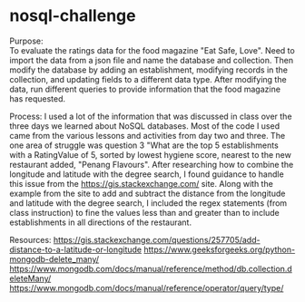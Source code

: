 # nosql-challenge

Purpose:  
To evaluate the ratings data for the food magazine "Eat Safe, Love".  Need to import the data from a json file and name the database and collection.  Then modify the database by adding an establishment, modifying records in the collection, and updating fields to a different data type.  After modifying the data, run different queries to provide information that the food magazine has requested.

Process:
I used a lot of the information that was discussed in class over the three days we learned about NoSQL databases.  Most of the code I used came from the various lessons and activities from day two and three.  The one area of struggle was question 3 "What are the top 5 establishments with a RatingValue of 5, sorted by lowest hygiene score, nearest to the new restaurant added, "Penang Flavours".  After researching how to combine the longitude and latitude with the degree search, I found guidance to handle this issue from the https://gis.stackexchange.com/ site.  Along with the example from the site to add and subtract the distance from the longitude and latitude with the degree search, I included the regex statements (from class instruction) to fine the values less than and greater than to include establishments in all directions of the restaurant.  


Resources:
https://gis.stackexchange.com/questions/257705/add-distance-to-a-latitude-or-longitude
https://www.geeksforgeeks.org/python-mongodb-delete_many/
https://www.mongodb.com/docs/manual/reference/method/db.collection.deleteMany/
https://www.mongodb.com/docs/manual/reference/operator/query/type/
